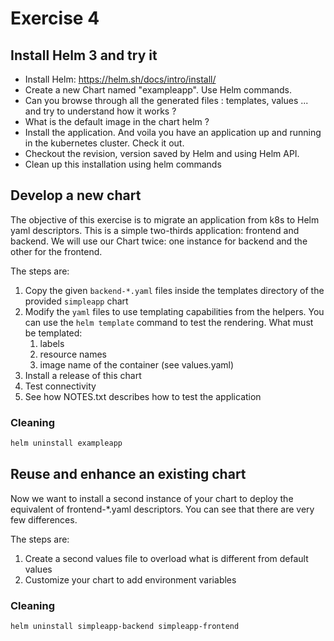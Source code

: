 # Exercise 4

## Install Helm 3 and try it


- Install Helm: https://helm.sh/docs/intro/install/
- Create a new Chart named "exampleapp". Use Helm commands.
- Can you browse through all the  generated files : templates, values ... and try to understand how it works ? 
- What is the default image in the chart helm ? 
- Install the application. And voila you have an application up and running in the kubernetes cluster. Check it out.
- Checkout the revision, version saved by Helm and using Helm API.
- Clean up this installation using helm commands


##  Develop a new chart

The objective of this exercise is to migrate an application from k8s to Helm yaml descriptors.
This is a simple two-thirds application: frontend and backend. We will use our Chart twice: one instance for backend and the other for the frontend.

The steps are:
1. Copy the given `backend-*.yaml` files inside the templates directory of the provided `simpleapp` chart
2. Modify the `yaml` files to use templating capabilities from the helpers. You can use the `helm template` command to test the rendering. What must be templated:
    1. labels
    1. resource names
    1. image name of the container (see values.yaml)
3. Install a release of this chart
4. Test connectivity
5. See how NOTES.txt describes how to test the application

### Cleaning

```sh
helm uninstall exampleapp
```


## Reuse and enhance an existing chart

Now we want to install a second instance of your chart to deploy the equivalent of frontend-*.yaml descriptors.
You can see that there are very few differences.

The steps are:

1. Create a second values file to overload what is different from default values
1. Customize your chart to add environment variables


### Cleaning

```sh
helm uninstall simpleapp-backend simpleapp-frontend
```
